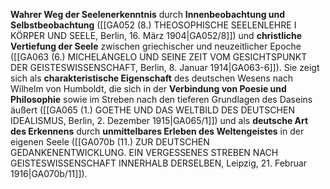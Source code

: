 
**Wahrer Weg der Seelenerkenntnis** durch **Innenbeobachtung und Selbstbeobachtung** ([[GA052 (8.) THEOSOPHISCHE SEELENLEHRE I KÖRPER UND SEELE, Berlin, 16. März 1904|GA052/8]]) und **christliche Vertiefung der Seele** zwischen griechischer und neuzeitlicher Epoche ([[GA063 (6.) MICHELANGELO UND SEINE ZEIT VOM GESICHTSPUNKT DER GEISTESWISSENSCHAFT, Berlin, 8. Januar 1914|GA063-6]]). Sie zeigt sich als **charakteristische Eigenschaft** des deutschen Wesens nach Wilhelm von Humboldt, die sich in der **Verbindung von Poesie und Philosophie** sowie im Streben nach den tieferen Grundlagen des Daseins äußert ([[GA065 (1.) GOETHE UND DAS WELTBILD DES DEUTSCHEN IDEALISMUS, Berlin, 2. Dezember 1915|GA065/1]]) und als **deutsche Art des Erkennens** durch **unmittelbares Erleben des Weltengeistes** in der eigenen Seele ([[GA070b (11.) ZUR DEUTSCHEN GEDANKENENTWICKLUNG. EIN VERGESSENES STREBEN NACH GEISTESWISSENSCHAFT INNERHALB DERSELBEN, Leipzig, 21. Februar 1916|GA070b/11]]).
